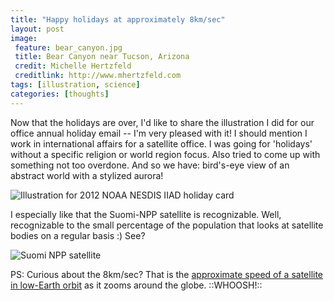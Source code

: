 ```yaml
---
title: "Happy holidays at approximately 8km/sec"
layout: post
image:
 feature: bear_canyon.jpg
 title: Bear Canyon near Tucson, Arizona
 credit: Michelle Hertzfeld
 creditlink: http://www.mhertzfeld.com
tags: [illustration, science]
categories: [thoughts]
---
```

Now that the holidays are over, I'd like to share the illustration I did for our office annual holiday email -- I'm very pleased with it! I should mention I work in international affairs for a satellite office. I was going for 'holidays' without a specific religion or world region focus. Also tried to come up with something not too overdone. And so we have: bird's-eye view of an abstract world with a stylized aurora!<!--more-->

![Illustration for 2012 NOAA NESDIS IIAD holiday card](http://meiqimichelle.github.io/mhertzfeld/assets/img/IIAD_holidayCardillustration_op.jpg)

I especially like that the Suomi-NPP satellite is recognizable. Well, recognizable to the small percentage of the population that looks at satellite bodies on a regular basis :) See?

![Suomi NPP satellite](http://meiqimichelle.github.io/mhertzfeld/assets/img/NPP.jpg)

PS: Curious about the 8km/sec? That is the [approximate speed of a satellite in low-Earth orbit](http://en.wikipedia.org/wiki/Orbital_speed#Earth_orbits) as it zooms around the globe. ::WHOOSH!::